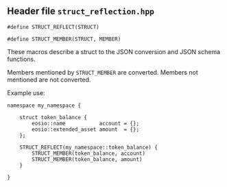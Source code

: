 ## Header file <code>struct_reflection.hpp</code></strong>


```
#define STRUCT_REFLECT(STRUCT)

#define STRUCT_MEMBER(STRUCT, MEMBER)
```


These macros describe a struct to the JSON conversion and JSON schema functions.

Members mentioned by `STRUCT_MEMBER` are converted. Members not mentioned are not converted.

Example use:


```
namespace my_namespace {

    struct token_balance {
        eosio::name           account = {};
        eosio::extended_asset amount  = {};
    };

    STRUCT_REFLECT(my_namespace::token_balance) {
        STRUCT_MEMBER(token_balance, account)
        STRUCT_MEMBER(token_balance, amount)
    }

}
